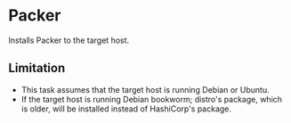 # Packer

Installs Packer to the target host.

## Limitation

* This task assumes that the target host is running Debian or Ubuntu.
* If the target host is running Debian bookworm; distro's package,
  which is older, will be installed instead of HashiCorp's package.
